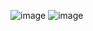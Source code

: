![image](https://github.com/user-attachments/assets/5c904e5e-3cdd-4e2b-83c3-820a46d925b7)
![image](https://github.com/user-attachments/assets/6b251fb8-1ea9-4212-96fb-42a84020c7a1)

